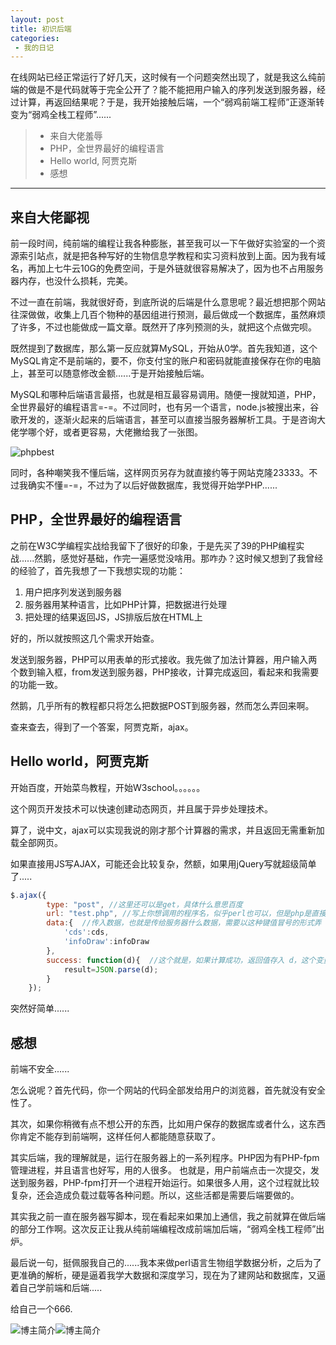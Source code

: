 ```yaml
---
layout: post
title: 初识后端
categories:
 - 我的日记
---
```


在线网站已经正常运行了好几天，这时候有一个问题突然出现了，就是我这么纯前端的做是不是代码就等于完全公开了？能不能把用户输入的序列发送到服务器，经过计算，再返回结果呢？于是，我开始接触后端，一个“弱鸡前端工程师”正逐渐转变为“弱鸡全栈工程师”......
>* 来自大佬羞辱
>* PHP，全世界最好的编程语言
>* Hello world, 阿贾克斯
>* 感想

***

## 来自大佬鄙视

前一段时间，纯前端的编程让我各种膨胀，甚至我可以一下午做好实验室的一个资源索引站点，就是把各种写好的生物信息学教程和实习资料放到上面。因为我有域名，再加上七牛云10G的免费空间，于是外链就很容易解决了，因为也不占用服务器内存，也没什么损耗，完美。

不过一直在前端，我就很好奇，到底所说的后端是什么意思呢？最近想把那个网站往深做做，收集上几百个物种的基因组进行预测，最后做成一个数据库，虽然麻烦了许多，不过也能做成一篇文章。既然开了序列预测的头，就把这个点做完呗。

既然提到了数据库，那么第一反应就算MySQL，开始从0学。首先我知道，这个MySQL肯定不是前端的，要不，你支付宝的账户和密码就能直接保存在你的电脑上，甚至可以随意修改金额......于是开始接触后端。

MySQL和哪种后端语言最搭，也就是相互最容易调用。随便一搜就知道，PHP，全世界最好的编程语言=-=。不过同时，也有另一个语言，node.js被搜出来，谷歌开发的，逐渐火起来的后端语言，甚至可以直接当服务器解析工具。于是咨询大佬学哪个好，或者更容易，大佬撇给我了一张图。

![phpbest](https://pic.atlasbioinfo.com/phpbest)

同时，各种嘲笑我不懂后端，这样网页另存为就直接约等于网站克隆23333。不过我确实不懂=-=，不过为了以后好做数据库，我觉得开始学PHP......

## PHP，全世界最好的编程语言

之前在W3C学编程实战给我留下了很好的印象，于是先买了39的PHP编程实战......然鹅，感觉好基础，作完一遍感觉没啥用。那咋办？这时候又想到了我曾经的经验了，首先我想了一下我想实现的功能：

1. 用户把序列发送到服务器
2. 服务器用某种语言，比如PHP计算，把数据进行处理
3. 把处理的结果返回JS，JS排版后放在HTML上

好的，所以就按照这几个需求开始查。

发送到服务器，PHP可以用表单的形式接收。我先做了加法计算器，用户输入两个数到输入框，from发送到服务器，PHP接收，计算完成返回，看起来和我需要的功能一致。

然鹅，几乎所有的教程都只将怎么把数据POST到服务器，然而怎么弄回来啊。

查来查去，得到了一个答案，阿贾克斯，ajax。

## Hello world，阿贾克斯

开始百度，开始菜鸟教程，开始W3school。。。。。。

这个网页开发技术可以快速创建动态网页，并且属于异步处理技术。

算了，说中文，ajax可以实现我说的刚才那个计算器的需求，并且返回无需重新加载全部网页。

如果直接用JS写AJAX，可能还会比较复杂，然额，如果用jQuery写就超级简单了.....

```javascript
$.ajax({
		type: "post", //这里还可以是get，具体什么意思百度
		url: "test.php", //写上你想调用的程序名，似乎perl也可以，但是php是直接可以运行的，perl似乎需要配置。
		data:{  //传入数据，也就是传给服务器什么数据，需要以这种键值冒号的形式弄
			'cds':cds,
			'infoDraw':infoDraw
		},
		success: function(d){  //这个就是，如果计算成功，返回值存入 d，这个变量名自己定
			result=JSON.parse(d);
		}
	});
```

突然好简单......

## 感想

前端不安全......

怎么说呢？首先代码，你一个网站的代码全部发给用户的浏览器，首先就没有安全性了。

其次，如果你稍微有点不想公开的东西，比如用户保存的数据库或者什么，这东西你肯定不能存到前端啊，这样任何人都能随意获取了。

其实后端，我的理解就是，运行在服务器上的一系列程序。PHP因为有PHP-fpm管理进程，并且语言也好写，用的人很多。	也就是，用户前端点击一次提交，发送到服务器，PHP-fpm打开一个进程开始运行。如果很多人用，这个过程就比较复杂，还会造成负载过载等各种问题。所以，这些活都是需要后端要做的。

其实我之前一直在服务器写脚本，现在看起来如果加上通信，我之前就算在做后端的部分工作啊。这次反正让我从纯前端编程改成前端加后端，“弱鸡全栈工程师”出炉。

最后说一句，挺佩服我自己的......我本来做perl语言生物组学数据分析，之后为了更准确的解析，硬是逼着我学大数据和深度学习，现在为了建网站和数据库，又逼着自己学前端和后端.....

给自己一个666.

![博主简介](https://pic.atlasbioinfo.com/logo.png)![博主简介](https://atlasbioinfo.github.io/images/logo.png)